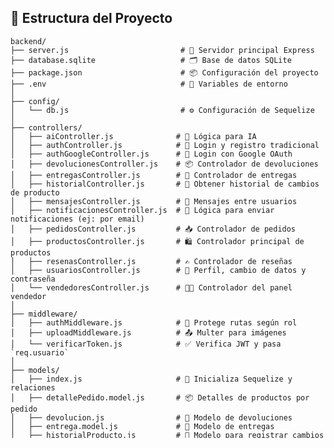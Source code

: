 ## 📁 Estructura del Proyecto

```
backend/
├── server.js                         # 🚀 Servidor principal Express
├── database.sqlite                   # 🗂 Base de datos SQLite
├── package.json                      # 📦 Configuración del proyecto
├── .env                              # 🔐 Variables de entorno
│
├── config/
│   └── db.js                         # ⚙️ Configuración de Sequelize
│
├── controllers/
│   ├── aiController.js              # 🤖 Lógica para IA
│   ├── authController.js            # 🔐 Login y registro tradicional
│   ├── authGoogleController.js      # 🔐 Login con Google OAuth
│   ├── devolucionesController.js    # 📦 Controlador de devoluciones
│   ├── entregasController.js        # 🚚 Controlador de entregas
│   ├── historialController.js       # 📜 Obtener historial de cambios de producto
│   ├── mensajesController.js        # 💬 Mensajes entre usuarios
│   ├── notificacionesController.js  # 🔔 Lógica para enviar notificaciones (ej: por email)
│   ├── pedidosController.js         # 📥 Controlador de pedidos
│   ├── productosController.js       # 🛍 Controlador principal de productos
│   ├── resenasController.js         # ✍️ Controlador de reseñas
│   ├── usuariosController.js        # 👤 Perfil, cambio de datos y contraseña
│   └── vendedoresController.js      # 🧑‍💼 Controlador del panel vendedor
│
├── middleware/
│   ├── authMiddleware.js            # 🔐 Protege rutas según rol
│   ├── uploadMiddleware.js          # 📤 Multer para imágenes
│   └── verificarToken.js            # ✅ Verifica JWT y pasa `req.usuario`
│
├── models/
│   ├── index.js                     # 🔗 Inicializa Sequelize y relaciones
│   ├── detallePedido.model.js       # 📦 Detalles de productos por pedido
│   ├── devolucion.js                # 🔁 Modelo de devoluciones
│   ├── entrega.model.js             # 🚚 Modelo de entregas
│   ├── historialProducto.js         # 📝 Modelo para registrar cambios de productos
│   ├── interaccionIA.model.js       # 🧠 Interacciones con la IA
│   ├── mensaje.model.js             # 💬 Mensajes entre usuarios
│   ├── pedido.model.js              # 🛒 Pedidos
│   ├── producto.model.js            # 🛍 Productos en venta
│   ├── rankingVendedor.model.js     # 🏅 Métricas de vendedor
│   ├── resena.model.js              # ✍️ Opiniones de productos
│   ├── usuario.model.js             # 👤 Usuarios base
│   └── vendedor.model.js            # 🧑‍💼 Datos adicionales para vendedores
│
├── routes/
│   ├── ai.routes.js                 # 🔀 Ruta para IA
│   ├── authRoutes.js                # 🔀 Login y registro
│   ├── pedidosRoutes.js             # 🔀 Rutas de pedidos
│   ├── productosRoutes.js           # 🔀 Rutas de productos
│   ├── resenasRoutes.js             # 🔀 Rutas de reseñas
│   ├── devolucionesRoutes.js        # 🔀 Devoluciones
│   ├── notificacionesRoutes.js      # 🔀 Notificaciones (email, etc)
│   └── mensajesRoutes.js            # 🔀 Chat y conversaciones
│
├── services/
│   ├── aiService.js                 # 🤖 Integración de IA
│   └── openaiClient.js              # 🔑 Configuración OpenAI
│
├── migrations/                      # 🧬 (opcional) Migraciones futuras si decides usar CLI
├── node_modules/
└── tests/                           # 🧪 (opcional) Tests unitarios o integrados

```

frontend/
├── components/
│   ├── Form/
│   │   ├── InputArchivo.tsx          # 📤 Input especializado para archivos (vendedor)
│   │   ├── InputText.tsx             # 🧾 Reutilizable para inputs de texto/email/password
│   │   └── SelectRol.tsx             # 👤 Selector de rol (comprador/vendedor)
│   ├── Estrellas.tsx                 # ⭐ Visualizador de calificación
│   ├── IAResponseBox.tsx             # 🤖 Respuestas generadas por IA
│   ├── Layout.tsx                    # 🧱 Layout general (si aplica)
│   ├── PedidoCard.tsx                # 🧾 Vista individual de un pedido
│   ├── PedidoForm.tsx                # 📥 Formulario de solicitud
│   ├── ProductoCard.tsx              # 🛍 Vista individual de producto
│   ├── ProductoForm.tsx              # 🧾 Formulario para crear producto
│   ├── ReseñasBox.tsx                # ✍️ Caja para ver y dejar reseñas
│   └── SolicitarDevolucion.tsx       # 📦 Solicitud de devolución
│
├── hooks/
│   ├── useAuth.ts                    # 🔐 Autenticación con token localStorage
│   ├── useIA.ts                      # ⚙️ Llamadas a la IA
│   └── useResenasProducto.ts         # 🔁 Hook para reseñas públicas de producto
│
├── pages/
│   ├── api/
│   │   └── hello.ts
│   ├── comprador/
│   │   ├── carrito.tsx
│   │   ├── crear-resena.tsx
│   │   ├── editar-resena.tsx
│   │   ├── mis-pedidos.tsx
│   │   └── mis-resenas.tsx
│   ├── resenas-producto/
│   │   ├── [id].tsx
│   │   └── resumen.tsx
│   ├── vendedor/
│   │   ├── dashboard-vendedor.tsx
│   │   ├── panel-vendedor.tsx
│   │   ├── Pedidos-Vendedor.tsx
│   │   ├── responder-resenas.tsx
│   │   └── resumen-resenas.tsx
│   ├── _app.tsx                      # 🌐 Configura GoogleOAuthProvider
│   ├── _document.tsx
│   ├── ia.tsx
│   ├── index.tsx
│   ├── login.tsx                     # 🔐 Incluye login tradicional y con Google
│   └── registro.tsx                  # ✅ Registro tradicional y con Google
│
├── public/
│   └── (imágenes, íconos, etc.)
│
├── services/
│   └── apiService.ts
│
├── styles/
│   └── globals.css
│
├── utils/
│   └── estrellas.ts
│
├── .env.local                        # ⚙️ Incluye NEXT_PUBLIC_GOOGLE_CLIENT_ID
├── tailwind.config.js
├── tsconfig.json
└── next.config.js
```